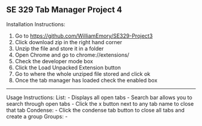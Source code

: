 SE 329 Tab Manager Project 4
-------------------------------------------------
Installation Instructions:
  1. Go to https://github.com/WilliamEmory/SE329-Project3
  2. Click download zip in the right hand corner
  3. Unzip the file and store it in a folder
  4. Open Chrome and go to chrome://extensions/
  5. Check the developer mode box
  6. Click the Load Unpacked Extension button
  7. Go to where the whole unziped file stored and click ok
  8. Once the tab manager has loaded check the enabled box

-------------------------------------------------
Usage Instructions:
  List:
    - Displays all open tabs
	- Search bar allows you to search through open tabs
	- Click the x button next to any tab name to close that tab
  Condense:
    - Click the condense tab button to close all tabs and create a group
  Groups:
    - 
